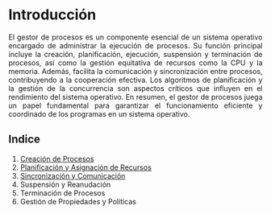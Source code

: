 # Introducción
<div style="text-align: justify;">
El gestor de procesos es un componente esencial de un sistema operativo encargado de administrar la ejecución de procesos. Su función principal incluye la creación, planificación, ejecución, suspensión y terminación de procesos, así como la gestión equitativa de recursos como la CPU y la memoria. Además, facilita la comunicación y sincronización entre procesos, contribuyendo a la cooperación efectiva. Los algoritmos de planificación y la gestión de la concurrencia son aspectos críticos que influyen en el rendimiento del sistema operativo. En resumen, el gestor de procesos juega un papel fundamental para garantizar el funcionamiento eficiente y coordinado de los programas en un sistema operativo.
</div>

## Indice
1. [Creación de Procesos](indice/02_creacion_de_procesos.md)
2. [Planificación y Asignación de Recursos](indice/03_planificacion_y_asignacion_de_recursos.md)
3. [Sincronización y Comunicación](indice/04_sincronicacion_y_comunicacion.md)
4. Suspensión y Reanudación
5. Terminación de Procesos
6. Gestión de Propiedades y Políticas
